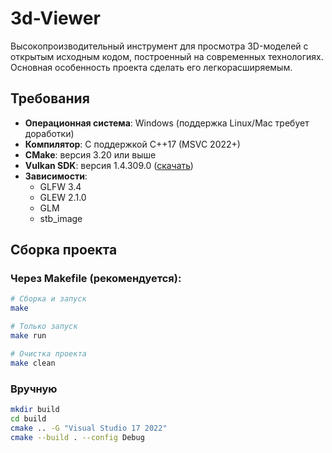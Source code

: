 # 3d-Viewer
Высокопроизводительный инструмент для просмотра 3D-моделей с открытым исходным кодом, построенный на современных технологиях. Основная особенность проекта сделать его легкорасширяемым.
## Требования
- **Операционная система**: Windows (поддержка Linux/Mac требует доработки)
- **Компилятор**: С поддержкой C++17 (MSVC 2022+)
- **CMake**: версия 3.20 или выше
- **Vulkan SDK**: версия 1.4.309.0 ([скачать](https://vulkan.lunarg.com/))
- **Зависимости**:
  - GLFW 3.4
  - GLEW 2.1.0
  - GLM
  - stb_image

## Сборка проекта

### Через Makefile (рекомендуется):

```bash
# Сборка и запуск
make

# Только запуск
make run

# Очистка проекта
make clean
```
### Вручную

```bash
mkdir build
cd build
cmake .. -G "Visual Studio 17 2022"
cmake --build . --config Debug
